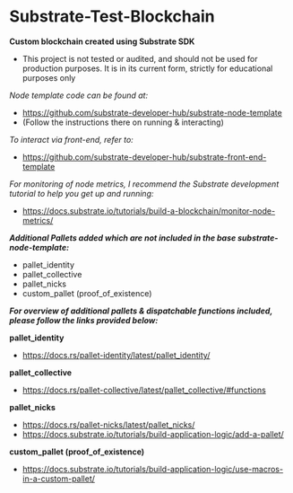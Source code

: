 # Substrate-Test-Blockchain
**Custom blockchain created using Substrate SDK**
- This project is not tested or audited, and should not be used for production purposes. It is in its current form, strictly for educational purposes only

*Node template code can be found at:*
- https://github.com/substrate-developer-hub/substrate-node-template
- (Follow the instructions there on running & interacting)

*To interact via front-end, refer to:*
- https://github.com/substrate-developer-hub/substrate-front-end-template

*For monitoring of node metrics, I recommend the Substrate development tutorial to help you get up and running:*
- https://docs.substrate.io/tutorials/build-a-blockchain/monitor-node-metrics/

***Additional Pallets added which are not included in the base substrate-node-template:***
- pallet_identity
- pallet_collective
- pallet_nicks
- custom_pallet (proof_of_existence)

***For overview of additional pallets & dispatchable functions included, please follow the links provided below:***


**pallet_identity**
- https://docs.rs/pallet-identity/latest/pallet_identity/

**pallet_collective**
- https://docs.rs/pallet-collective/latest/pallet_collective/#functions

**pallet_nicks**
- https://docs.rs/pallet-nicks/latest/pallet_nicks/
- https://docs.substrate.io/tutorials/build-application-logic/add-a-pallet/

**custom_pallet (proof_of_existence)**
- https://docs.substrate.io/tutorials/build-application-logic/use-macros-in-a-custom-pallet/
